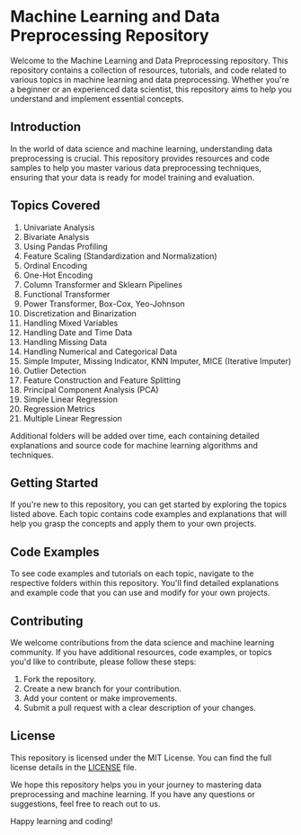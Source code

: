 # Machine Learning and Data Preprocessing Repository

Welcome to the Machine Learning and Data Preprocessing repository. This repository contains a collection of resources, tutorials, and code related to various topics in machine learning and data preprocessing. Whether you're a beginner or an experienced data scientist, this repository aims to help you understand and implement essential concepts.


## Introduction

In the world of data science and machine learning, understanding data preprocessing is crucial. This repository provides resources and code samples to help you master various data preprocessing techniques, ensuring that your data is ready for model training and evaluation.

## Topics Covered

1. Univariate Analysis
2. Bivariate Analysis
3. Using Pandas Profiling
4. Feature Scaling (Standardization and Normalization)
5. Ordinal Encoding
6. One-Hot Encoding
7. Column Transformer and Sklearn Pipelines
8. Functional Transformer
9. Power Transformer, Box-Cox, Yeo-Johnson
10. Discretization and Binarization
11. Handling Mixed Variables
12. Handling Date and Time Data
13. Handling Missing Data
14. Handling Numerical and Categorical Data
15. Simple Imputer, Missing Indicator, KNN Imputer, MICE (Iterative Imputer)
16. Outlier Detection
17. Feature Construction and Feature Splitting
18. Principal Component Analysis (PCA)
19. Simple Linear Regression
20. Regression Metrics
21. Multiple Linear Regression

Additional folders will be added over time, each containing detailed explanations and source code for machine learning algorithms and techniques.

## Getting Started

If you're new to this repository, you can get started by exploring the topics listed above. Each topic contains code examples and explanations that will help you grasp the concepts and apply them to your own projects.

## Code Examples

To see code examples and tutorials on each topic, navigate to the respective folders within this repository. You'll find detailed explanations and example code that you can use and modify for your own projects.

## Contributing

We welcome contributions from the data science and machine learning community. If you have additional resources, code examples, or topics you'd like to contribute, please follow these steps:

1. Fork the repository.
2. Create a new branch for your contribution.
3. Add your content or make improvements.
4. Submit a pull request with a clear description of your changes.

## License

This repository is licensed under the MIT License. You can find the full license details in the [LICENSE](LICENSE) file.

We hope this repository helps you in your journey to mastering data preprocessing and machine learning. If you have any questions or suggestions, feel free to reach out to us.

Happy learning and coding!

